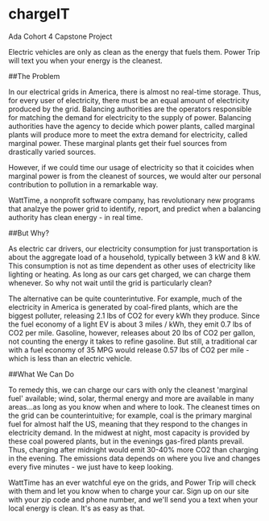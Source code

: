 # chargeIT
Ada Cohort 4 Capstone Project

Electric vehicles are only as clean as the energy that fuels them.
Power Trip will text you when your energy is the cleanest.


##The Problem

In our electrical grids in America, there is almost no real-time storage. Thus, for every user of electricity, there must be an equal amount of electricity produced by the grid. Balancing authorities are the operators responsible for matching the demand for electricity to the supply of power. Balancing authorities have the agency to decide which power plants, called marginal plants will produce more to meet the extra demand for electricity, called marginal power. These marginal plants get their fuel sources from drastically varied sources.

However, if we could time our usage of electricity so that it coicides when marginal power is from the cleanest of sources, we would alter our personal contribution to pollution in a remarkable way.

WattTime, a nonprofit software company, has revolutionary new programs that analzye the power grid to identify, report, and predict when a balancing authority has clean energy - in real time.


##But Why?

As electric car drivers, our electricity consumption for just transportation is about the aggregate load of a household, typically between 3 kW and 8 kW. This consumption is not as time dependent as other uses of electricity like lighting or heating. As long as our cars get charged, we can charge them whenever. So why not wait until the grid is particularly clean?

The alternative can be quite counterintutive. For example, much of the electricity in America is generated by coal-fired plants, which are the biggest polluter, releasing 2.1 lbs of CO2 for every kWh they produce. Since the fuel economy of a light EV is about 3 miles / kWh, they emit 0.7 lbs of CO2 per mile. Gasoline, however, releases about 20 lbs of CO2 per gallon, not counting the energy it takes to refine gasoline. But still, a traditional car with a fuel economy of 35 MPG would release 0.57 lbs of CO2 per mile - which is less than an electric vehicle.


##What We Can Do

To remedy this, we can charge our cars with only the cleanest 'marginal fuel' available; wind, solar, thermal energy and more are available in many areas...as long as you know when and where to look. The cleanest times on the grid can be counterintuitive; for example, coal is the primary marginal fuel for almost half the US, meaning that they respond to the changes in electricity demand. In the midwest at night, most capacity is provided by these coal powered plants, but in the evenings gas-fired plants prevail. Thus, charging after midnight would emit 30-40% more CO2 than charging in the evening. The emissions data depends on where you live and changes every five minutes - we just have to keep looking.

WattTime has an ever watchful eye on the grids, and Power Trip will check with them and let you know when to charge your car. Sign up on our site with your zip code and phone number, and we'll send you a text when your local energy is clean. It's as easy as that.
